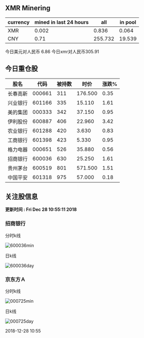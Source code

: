 ## XMR Minering

|currency|mined in last 24 hours|all|in pool|
|---|---|---|---|
|XMR|0.002|0.836|0.064|
|CNY|0.71|255.732|19.539|

今日美元对人民币 6.86	今日xmr对人民币305.91


## 今日重仓股 

|股名|代码|被持数|时价|涨跌%|
|---|---|---|---|---|
|长春高新|000661|311|176.500|0.35|
|兴业银行|601166|335|15.110|1.61|
|美的集团|000333|342|37.150|0.95|
|伊利股份|600887|406|22.960|3.42|
|农业银行|601288|420|3.630|0.83|
|工商银行|601398|423|5.330|0.95|
|格力电器|000651|526|35.880|0.56|
|招商银行|600036|630|25.250|1.61|
|贵州茅台|600519|801|571.500|1.51|
|中国平安|601318|975|57.000|0.18|

## 关注股信息
**更新时间 : Fri Dec 28 10:55:11 2018**
### 招商银行 
分时k线

![600036min](http://image.sinajs.cn/newchart/min/n/sh600036.gif)

日k线

![600036day](http://image.sinajs.cn/newchart/daily/n/sh600036.gif)

### 京东方Ａ 
分时k线

![000725min](http://image.sinajs.cn/newchart/min/n/sz000725.gif)

日k线

![000725day](http://image.sinajs.cn/newchart/daily/n/sz000725.gif)

2018-12-28 10:55